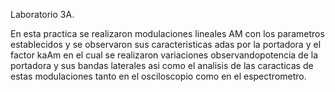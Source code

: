 Laboratorio 3A.

En esta practica se realizaron modulaciones lineales AM con los parametros establecidos y se observaron sus caracteristicas
adas por la portadora y el factor kaAm en el cual se realizaron variaciones observandopotencia de la portadora y sus bandas laterales asi 
como el analisis de las caracticas de estas modulaciones tanto en el osciloscopio como en el espectrometro.
